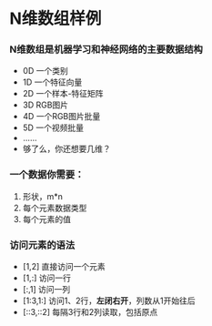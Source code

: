 # N维数组样例
### N维数组是机器学习和神经网络的主要数据结构

* 0D 一个类别
* 1D 一个特征向量
* 2D 一个样本-特征矩阵
* 3D RGB图片
* 4D 一个RGB图片批量
* 5D 一个视频批量
* ……
* 够了么，你还想要几维？

### 一个数据你需要：

1. 形状，m*n
2. 每个元素数据类型
3. 每个元素的值

### 访问元素的语法

* [1,2] 直接访问一个元素
* [1,:] 访问一行
* [:,1] 访问一列
* [1:3,1:] 访问1、2行，**左闭右开**，列数从1开始往后
* [::3,::2] 每隔3行和2列读取，包括原点

